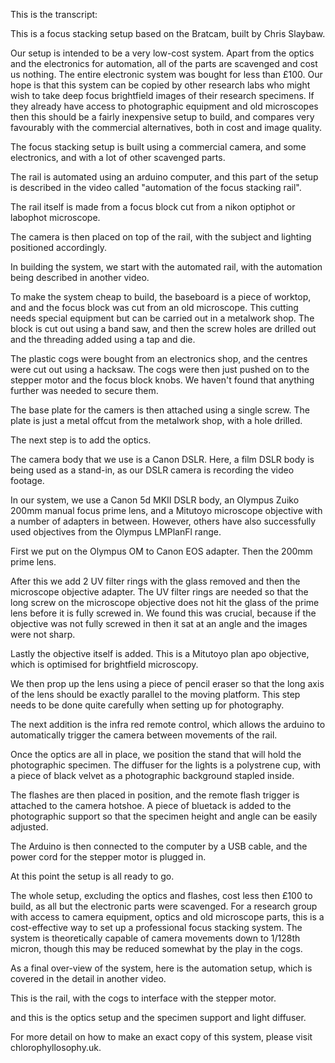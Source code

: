 
This is the transcript:

This is a focus stacking setup based on the Bratcam, built by 
Chris Slaybaw.

Our setup is intended to be a very low-cost system. Apart from 
the optics and the electronics for automation, all of the 
parts are scavenged and cost us nothing. The entire electronic system
was bought for less than £100. Our hope is that this system
can be copied by other research labs who might wish to take deep 
focus brightfield images of their research specimens. If they already 
have access to photographic equipment and old microscopes
then this should be a fairly inexpensive setup to build, and compares 
very favourably with the commercial alternatives, both in cost and 
image quality. 



The focus stacking setup is built using a commercial camera, 
and some electronics, and with a lot of other scavenged parts. 

The rail is automated using an arduino computer,
and this part of the setup is described in the video called 
"automation of the focus stacking rail".

The rail itself is made from a focus block cut from a nikon 
optiphot or labophot microscope. 

The camera is then placed on top of the rail, with the subject 
and lighting positioned accordingly. 

In building the system, we start with the automated rail, with the
automation being described in another video. 

To make the system cheap to build, the
 baseboard is a piece of worktop, and and the focus block
 was cut from an old microscope. This cutting needs special
 equipment but can be carried out in a metalwork shop. 
 The block is 
 cut out using a band saw, and then the screw holes are 
 drilled out
 and the threading added using a tap and die. 
 
 The plastic cogs were bought from an electronics shop, and the centres 
 were cut out using a hacksaw. The cogs were then just pushed on to the 
 stepper motor and the focus block knobs. We haven't found that anything
 further was needed to secure them. 
 
 The base plate for the camers is then attached using a single screw. 
 The plate is just a metal offcut from the metalwork shop, with a hole
 drilled. 
 
 The next step is to add the optics. 
 
 The camera body that we use is a Canon DSLR. Here, a film 
 DSLR body is being used as a stand-in, as our DSLR camera is recording 
 the video footage. 
 
 In our system, we use a Canon 5d MKII DSLR body, an Olympus Zuiko 
 200mm manual focus prime lens, and a Mitutoyo microscope objective
 with a number of adapters in between. However, others have also successfully
 used objectives from the Olympus LMPlanFl range.
 
 First we put on the Olympus OM to Canon EOS adapter. Then the
 200mm prime lens. 
 
 After this we add 2 UV filter rings with the glass removed and then
 the microscope objective adapter. The UV filter rings are needed
 so that the long screw on the microscope objective does not hit the 
 glass of the prime lens before it is fully screwed in. 
 We found this was crucial, because 
 if the objective was not fully screwed in then it sat at an angle and 
 the images were not sharp. 
 
 Lastly the objective itself is added. This is a Mitutoyo plan apo 
 objective, which is optimised for brightfield microscopy.
 
 We then prop up the lens using a piece of pencil eraser so that the 
 long axis of the lens should be exactly parallel to the moving 
 platform. This 
 step needs to be done quite carefully when setting up for photography. 
 
 The next addition is the infra red remote control, which allows 
 the arduino 
 to automatically trigger the camera between movements of the rail. 
 
 Once the optics are all in place, we position the stand that will
 hold the photographic specimen. The diffuser for the lights is a polystrene
 cup, with a piece of black velvet as a photographic background stapled
  inside. 
  
  The flashes are then placed in position, and the remote flash trigger
  is attached to the camera hotshoe. A piece of bluetack
  is added to the photographic support so that the specimen 
  height and angle can be easily adjusted. 
 
 The Arduino is then connected to the computer by a USB cable, and
 the power cord for the stepper motor is plugged in. 
 
 At this point the setup is all ready to go. 
 
 The whole setup, 
 excluding the optics and flashes, cost less then £100 to build, as 
 all but the electronic parts were scavenged. For a research group
  with access to camera equipment, optics and old microscope parts,
  this is a cost-effective way to set up a professional focus stacking
 system. The system is theoretically capable of camera movements 
 down to 1/128th micron, though this may be reduced somewhat by the 
 play in the cogs.
 
 As a final over-view of the system, here is the automation setup,
 which is covered in the detail in another video. 
 
 This is the rail, with the cogs to interface with the stepper motor. 
 
 and this is the optics setup and the 
 specimen support and light diffuser.

For more detail on how to make an exact copy of this system,
please visit chlorophyllosophy.uk.  

 
 
 
 
 
 
 
 
 
 
